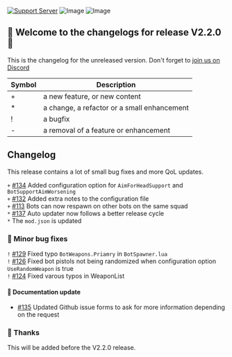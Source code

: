 [![Support Server](https://img.shields.io/discord/862736286774198322.svg?label=Discord&logo=Discord&colorB=7289da&style=for-the-badge)](https://discord.gg/K44VsQsKnx)
![Image](https://img.shields.io/github/downloads/Joe91/fun-bots/total?style=for-the-badge)
![Image](https://img.shields.io/github/stars/Joe91/fun-bots?style=for-the-badge)

## 🥳 Welcome to the changelogs for release **V2.2.0** 🥳

This is the changelog for the unreleased version. Don't forget to [join us on Discord](https://discord.gg/K44VsQsKnx)

| Symbol  | Description |
| ------------- | ------------- |
| +  | a new feature, or new content  |
| *  | a change, a refactor or a small enhancement  |
| !  | a bugfix  |
| -  | a removal of a feature or enhancement  |

## Changelog
This release contains a lot of small bug fixes and more QoL updates.

`+` [#134](https://github.com/Joe91/fun-bots/pull/134) Added configuration option for `AimForHeadSupport` and `BotSupportAimWorsening`<br>
`+` [#132](https://github.com/Joe91/fun-bots/pull/132) Added extra notes to the configuration file<br>
`+` [#113](https://github.com/Joe91/fun-bots/issues/113) Bots can now respawn on other bots on the same squad<br>
`*` [#137](https://github.com/Joe91/fun-bots/pull/137) Auto updater now follows a better release cycle <br>
`*` The `mod.json` is updated

### 🐛 Minor bug fixes
`!` [#129](https://github.com/Joe91/fun-bots/pull/129) Fixed typo `BotWeapons.Priamry` in `BotSpawner.lua`<br>
`!` [#126](https://github.com/Joe91/fun-bots/pull/126) Fixed bot pistols not being randomized when configuration option `UseRandomWeapon` is true<br>
`!` [#124](https://github.com/Joe91/fun-bots/pull/124) Fixed varous typos in WeaponList

#### 📖 Documentation update
- [#135](https://github.com/Joe91/fun-bots/pull/135) Updated Github issue forms to ask for more information depending on the request

### 💋 Thanks
This will be added before the V2.2.0 release.
